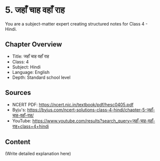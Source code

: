 # 5. जहाँ चाह वहाँ राह

You are a subject-matter expert creating structured notes for Class 4 - Hindi.

## Chapter Overview
- Title: जहाँ चाह वहाँ राह
- Class: 4
- Subject: Hindi
- Language: English
- Depth: Standard school level

## Sources
- NCERT PDF: https://ncert.nic.in/textbook/pdf/hesc0405.pdf
- Byju's: https://byjus.com/ncert-solutions-class-4-hindi/chapter-5-जहाँ-चाह-वहाँ-राह/
- YouTube: https://www.youtube.com/results?search_query=जहाँ-चाह-वहाँ-राह+class+4+hindi

## Content
(Write detailed explanation here)

